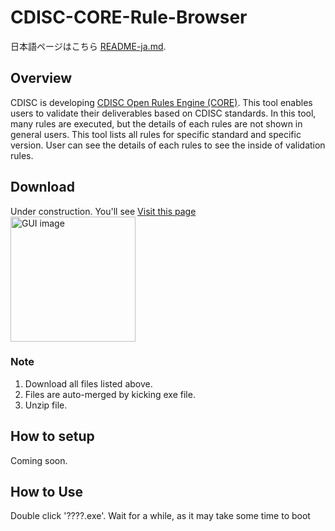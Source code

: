 # CDISC-CORE-Rule-Browser

日本語ページはこちら [README-ja.md](https://github.com/HajimeShimizu/CDISC-CORE-Rule-Browser/blob/main/README-ja.md).

## Overview
CDISC is developing [CDISC Open Rules Engine (CORE)](https://github.com/cdisc-org/cdisc-rules-engine). This tool enables users to validate their deliverables based on CDISC standards. In this tool, many rules are executed, but the details of each rules are not shown in general users. This tool lists all rules for specific standard and specific version. User can see the details of each rules to see the inside of validation rules.

## Download
Under construction. You'll see
[Visit this page](https://github.com/HajimeShimizu/CDISC-CORE-Rule-Browser/releases)\
<img width="200" alt="GUI image" src="files.png">

### Note
1. Download all files listed above.
2. Files are auto-merged by kicking exe file.
3. Unzip file.

## How to setup
Coming soon.

## How to Use
Double click '????.exe'. Wait for a while, as it may take some time to boot



